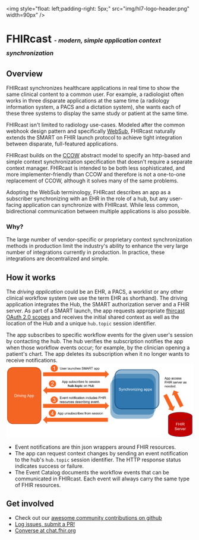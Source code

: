 <img style="float: left;padding-right: 5px;" src="img/hl7-logo-header.png" width=90px" />
# FHIRcast <span style="font-size: medium;">- _modern, simple application context synchronization_</span>

## Overview

FHIRcast synchronizes healthcare applications in real time to show the same clinical content to a common user. For example, a radiologist often works in three disparate applications at the same time (a radiology information system, a PACS and a dictation system), she wants each of these three systems to display the same study or patient at the same time. 

FHIRcast isn't limited to radiology use-cases. Modeled after the common webhook design pattern and specifically [WebSub](https://www.w3.org/TR/websub/), FHIRcast naturally extends the SMART on FHIR launch protocol to achieve tight integration between disparate, full-featured applications. 

FHIRcast builds on the [CCOW](https://www.hl7.org/implement/standards/product_brief.cfm?product_id=1) abstract model to specify an http-based and simple context synchronization specification that doesn't require a separate context manager. FHIRcast is intended to be both less sophisticated, and more implementer-friendly than CCOW and therefore is not a one-to-one replacement of CCOW, although it solves many of the same problems.

Adopting the WebSub terminology, FHIRcast describes an app as a subscriber synchronizing with an EHR in the role of a hub, but any user-facing application can synchronize with FHIRcast. While less common,  bidirectional communication between multiple applications is also possible.


### Why?
The large number of vendor-specific or proprietary context synchronization methods in production limit the industry's ability to enhance the very large number of integrations currently in production. In practice, these integrations are decentralized and simple. 

## How it works
The _driving application_ could be an EHR, a PACS, a worklist or any other clinical workflow system (we use the term EHR as shorthand). The driving application integrates the Hub, the SMART authorization server and a FHIR server. As part of a SMART launch, the app requests appropriate [fhircast OAuth 2.0 scopes](specification/STU1/#fhircast-authorization-smart-scopes) and receives the initial shared context as well as the location of the Hub and a unique `hub.topic` session identifier.

The app subscribes to specific workflow events for the given user's session by contacting the hub. The hub verifies the subscription notifies the app when those workflow events occur; for example, by the clinician opening a patient's chart. The app deletes its subscription when it no longer wants to receive notifications.
![FHIRcast overview](img/colorful%20overview%20diagram.png)

* Event notifications are thin json wrappers around FHIR resources.	
* The app can request context changes by sending an event notification to the hub's `hub.topic` session identifier. The HTTP response status indicates success or failure. 	
* The Event Catalog documents the workflow events that can be communicated in FHIRcast. Each event will always carry the same type of FHIR resources.

## Get involved
* Check out our [awesome community contributions on github](https://github.com/fhircast)
* [Log issues, submit a PR!](https://github.com/fhircast/docs)
* [Converse at chat.fhir.org](https://chat.fhir.org/#narrow/stream/subscriptions)

